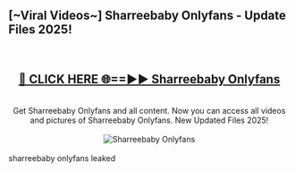 <h2>[~Viral Videos~] Sharreebaby Onlyfans - Update Files 2025!</h2>
<br>
<div align="center">
<h2><a href="https://betterlinks.top/A2PfLJ" rel="nofollow">🔴 CLICK HERE 🌐==►► Sharreebaby Onlyfans</a></h2>
<br>
Get Sharreebaby Onlyfans and all content. Now you can access all videos and pictures of Sharreebaby Onlyfans. New Updated Files 2025!
<br>
<br>
<a href="https://betterlinks.top/A2PfLJ" rel="nofollow" data-target="animated-image.originalLink"><img src="https://i.ibb.co.com/WyWwxjT/player-gif2.gif" alt="Sharreebaby Onlyfans" style="max-width: 100%; display: inline-block;" data-target="animated-image.originalImage"></a>
</div>
<br>
sharreebaby onlyfans leaked